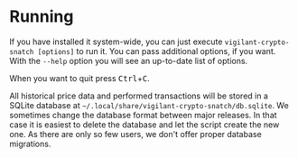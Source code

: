 # Running

If you have installed it system-wide, you can just execute `vigilant-crypto-snatch [options]` to run it. You can pass additional options, if you want. With the `--help` option you will see an up-to-date list of options.

When you want to quit press <kbd>Ctrl</kbd>+<kbd>C</kbd>.

All historical price data and performed transactions will be stored in a SQLite database at `~/.local/share/vigilant-crypto-snatch/db.sqlite`. We sometimes change the database format between major releases. In that case it is easiest to delete the database and let the script create the new one. As there are only so few users, we don't offer proper database migrations.